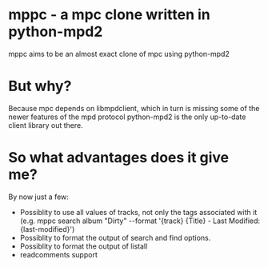 # mppc - a mpc clone written in python-mpd2

mppc aims to be an almost exact clone of mpc using python-mpd2

# But why?
Because mpc depends on libmpdclient, which in turn is missing some of the newer features of the mpd protocol
python-mpd2 is the only up-to-date client library out there.

# So what advantages does it give me?
By now just a few:
* Possiblity to use all values of tracks, not only the tags associated with it
  (e.g. mppc search album "Dirty" --format '{track} {Title} - Last Modified: {last-modified}')
* Possiblity to format the output of search and find options.
* Possiblity to format the output of listall 
* readcomments support
